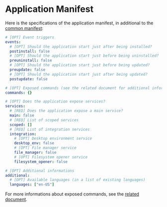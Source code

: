 # Application Manifest

Here is the specifications of the application manifest, in additional to the [common manifest](../applications-libraries.md#the-manifest):

```yaml
# [OPT] Event triggers
events:
  # [OPT] Should the application start just after being installed?
  postinstall: false
  # [OPT] Should the application start just before being uninstalled?
  preuninstall: false
  # [OPT] Should the application start just before being updated?
  preupdate: false
  # [OPT] Should the application start just after being updated?
  postupdate: false

# [OPT] Exposed commands (see the related document for additional informations)
commands: {}

# [OPT] Does the application expose services?
services:
  # [REQ] Does the application expose a main service?
  main: false
  # [REQ] List of scoped services
  scoped: []
  # [REQ] List of integration services
  integration:
    # [OPT] Desktop environment service
    desktop_env: false
    # [OPT] File manager service
    file_manager: false
    # [OPT] Filesystem opener service
    filesystem_opener: false

# [OPT] Additional informations
additional:
  # [OPT] Available languages (in a list of existing languages)
  languages: ["en-US"]
```

For more informations about exposed commands, see the [related document](commands.md).
